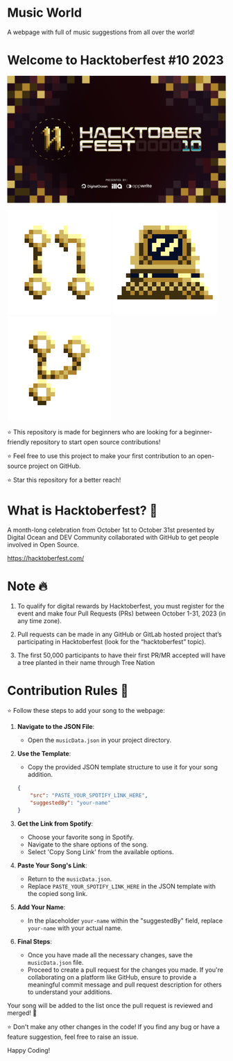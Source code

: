 # Music World
A webpage with full of music suggestions from all over the world!
# Welcome to Hacktoberfest #10 2023
![Hacktoberfest Banner](hf10_banner_sponsors_1032x600.png)

![Icon 1](08@1x.png) ![Icon 2](05@1x.png) ![Icon 3](03@1x.png)

⭐ This repository is made for beginners who are looking for a beginner-friendly repository to start open source contributions! 

⭐ Feel free to use this project to make your first contribution to an open-source project on GitHub.

⭐ Star this repository for a better reach!

# What is Hacktoberfest? 🤔
A month-long celebration from October 1st to October 31st presented by Digital Ocean and DEV Community collaborated with GitHub to get people involved in Open Source.

https://hacktoberfest.com/

# Note 🔥
1. To qualify for digital rewards by Hacktoberfest, you must register for the event and make four Pull Requests (PRs) between October 1-31, 2023 (in any time zone).

2. Pull requests can be made in any GitHub or GitLab hosted project that’s participating in Hacktoberfest (look for the “hacktoberfest” topic). 

3. The first 50,000 participants to have their first PR/MR accepted will have a tree planted in their name through Tree Nation

# Contribution Rules 🤍

⭐ Follow these steps to add your song to the webpage:

1. **Navigate to the JSON File**:
   - Open the `musicData.json` in your project directory.

2. **Use the Template**:
   - Copy the provided JSON template structure to use it for your song addition.

    ```json
    {
        "src": "PASTE_YOUR_SPOTIFY_LINK_HERE",
        "suggestedBy": "your-name"
    }
    ```

3. **Get the Link from Spotify**:
   - Choose your favorite song in Spotify.
   - Navigate to the share options of the song.
   - Select 'Copy Song Link' from the available options.

4. **Paste Your Song's Link**:
   - Return to the `musicData.json`.
   - Replace `PASTE_YOUR_SPOTIFY_LINK_HERE` in the JSON template with the copied song link.

5. **Add Your Name**:
   - In the placeholder `your-name` within the "suggestedBy" field, replace `your-name` with your actual name.

6. **Final Steps**:
   - Once you have made all the necessary changes, save the `musicData.json` file.
   - Proceed to create a pull request for the changes you made. If you're collaborating on a platform like GitHub, ensure to provide a meaningful commit message and pull request description for others to understand your additions.

Your song will be added to the list once the pull request is reviewed and merged! 🎵

⭐ Don't make any other changes in the code! If you find any bug or have a feature suggestion, feel free to raise an issue.

Happy Coding!
